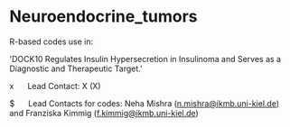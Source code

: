 # Neuroendocrine_tumors

R-based codes use in:

'DOCK10 Regulates Insulin Hypersecretion in Insulinoma and Serves as a Diagnostic and Therapeutic Target.'

x         Lead Contact: X (X)

$         Lead Contacts for codes: Neha Mishra (n.mishra@ikmb.uni-kiel.de) and Franziska Kimmig (f.kimmig@ikmb.uni-kiel.de)
